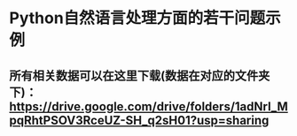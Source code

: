 # Python自然语言处理方面的若干问题示例

## 所有相关数据可以在这里下载(数据在对应的文件夹下)：https://drive.google.com/drive/folders/1adNrl_MpqRhtPSOV3RceUZ-SH_q2sH01?usp=sharing